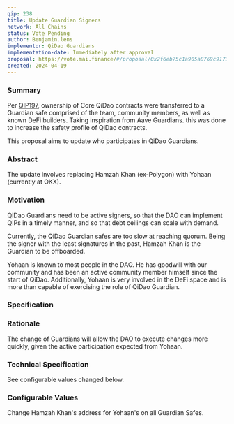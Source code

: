 ```yaml
---
qip: 238
title: Update Guardian Signers
network: All Chains
status: Vote Pending
author: Benjamin.lens
implementor: QiDao Guardians
implementation-date: Immediately after approval
proposal: https://vote.mai.finance/#/proposal/0x2f6eb75c1a905a8769c9173253bc6bd05611837e0feefab023608eb8c0a2e927
created: 2024-04-19
---
```


### Summary

Per [QIP197](https://vote.mai.finance/#/proposal/0xfaad5534b3c12056d6152c57824a9cde3636f5516418a3fec10bb582a5afd557), ownership of Core QiDao contracts were transferred to a Guardian safe comprised of the team, community members, as well as known DeFi builders. Taking inspiration from Aave Guardians. this was done to increase the safety profile of QiDao contracts.

This proposal aims to update who participates in QiDao Guardians.

### Abstract

The update involves replacing Hamzah Khan (ex-Polygon) with Yohaan (currently at OKX).

### Motivation

QiDao Guardians need to be active signers, so that the DAO can implement QIPs in a timely manner, and so that debt ceilings can scale with demand.

Currently, the QiDao Guardian safes are too slow at reaching quorum. Being the signer with the least signatures in the past, Hamzah Khan is the Guardian to be offboarded.

Yohaan is known to most people in the DAO. He has goodwill with our community and has been an active community member himself since the start of QiDao. Additionally, Yohaan is very involved in the DeFi space and is more than capable of exercising the role of QiDao Guardian.

### Specification

### Rationale

The change of Guardians will allow the DAO to execute changes more quickly, given the active participation expected from Yohaan.

### Technical Specification

See configurable values changed below.

### Configurable Values

Change Hamzah Khan's address for Yohaan's on all Guardian Safes.
